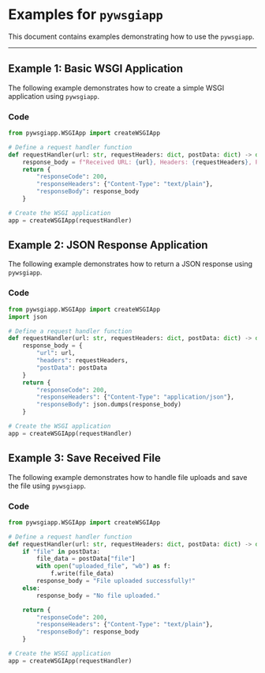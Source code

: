 # Examples for `pywsgiapp`

This document contains examples demonstrating how to use the `pywsgiapp`.

---

## Example 1: Basic WSGI Application

The following example demonstrates how to create a simple WSGI application using `pywsgiapp`.

### Code

```python
from pywsgiapp.WSGIApp import createWSGIApp  

# Define a request handler function
def requestHandler(url: str, requestHeaders: dict, postData: dict) -> dict:
    response_body = f"Received URL: {url}, Headers: {requestHeaders}, Post Data: {postData}"
    return {
        "responseCode": 200,
        "responseHeaders": {"Content-Type": "text/plain"},
        "responseBody": response_body
    }

# Create the WSGI application
app = createWSGIApp(requestHandler)
```


## Example 2: JSON Response Application

The following example demonstrates how to return a JSON response using `pywsgiapp`.

### Code

```python
from pywsgiapp.WSGIApp import createWSGIApp
import json

# Define a request handler function
def requestHandler(url: str, requestHeaders: dict, postData: dict) -> dict:
    response_body = {
        "url": url,
        "headers": requestHeaders,
        "postData": postData
    }
    return {
        "responseCode": 200,
        "responseHeaders": {"Content-Type": "application/json"},
        "responseBody": json.dumps(response_body)
    }

# Create the WSGI application
app = createWSGIApp(requestHandler)
```



## Example 3: Save Received File

The following example demonstrates how to handle file uploads and save the file using `pywsgiapp`.

### Code

```python
from pywsgiapp.WSGIApp import createWSGIApp

# Define a request handler function
def requestHandler(url: str, requestHeaders: dict, postData: dict) -> dict:
    if "file" in postData:
        file_data = postData["file"]
        with open("uploaded_file", "wb") as f:
            f.write(file_data)
        response_body = "File uploaded successfully!"
    else:
        response_body = "No file uploaded."

    return {
        "responseCode": 200,
        "responseHeaders": {"Content-Type": "text/plain"},
        "responseBody": response_body
    }

# Create the WSGI application
app = createWSGIApp(requestHandler)
```